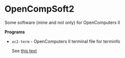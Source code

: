 # OpenCompSoft2
Some software (mine and not only) for OpenComputers II

**Programs**
* `oc2-term` - OpenComputers II terminal file for terminfo

   See [this text](https://github.com/Bs0Dd/OpenCompSoft2/blob/main/oc2-term/README.md)
